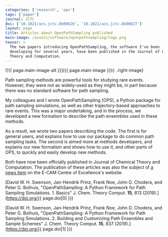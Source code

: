 ```yaml
---
categories: ['research', 'ops']
tags: ['paper']
journal: JCTC
doi: ['10.1021/acs.jctc.8b00626', '10.1021/acs.jctc.8b00627']
layout: page
title: Articles about OpenPathSampling published
main-image: /assets/software/openpathsampling/logo.png
teaser: >
  The two papers introducing OpenPathSampling, the software I've been
  developing for several years, have been published in the Journal of Chemical
  Theory and Computation.
---
```


![{{ page.main-image-alt }}]({{ page.main-image }}){: .right-image}

Path sampling methods are powerful tools for studying rare events. However,
they were not as widely-used as they might be, in part because there was no
standard software for path sampling.

My colleagues and I wrote OpenPathSampling (OPS), a Python package for path
sampling simulations, as well as other trajectory-based approaches to rare
events. This was a major undertaking, and in the process, we developed a new
formalism to describe the path ensembles used in these methods.

As a result, we wrote two papers describing the code. The first is for general
users, and explains how to use our package to do common path sampling tasks.
The second is aimed more at methods developers, and explains our new formalism
and shows how to use it, and other parts of OPS, to quickly and easily develop
new methods.

Both have now been officially published in Journal of Chemical Theory and
Computation. The publication of these articles was also the subject of [a
news item](https://www.e-cam2020.eu/two-papers-introducing-openpathsampling/)
on the E-CAM Centre of Excellence's website.

[David W. H. Swenson, Jan-Hendrik Prinz, Frank Noe, John D. Chodera, and Peter
G. Bolhuis, "OpenPathSampling: A Python Framework for Path Sampling
Simulations. 1. Basics" J. Chem. Theory Comput. **15**, 813
(2019).](https://doi.org/{{ page.doi[0] }})

[David W. H. Swenson, Jan-Hendrik Prinz, Frank Noe, John D. Chodera, and Peter
G. Bolhuis, "OpenPathSampling: A Python Framework for Path Sampling
Simulations. 2. Building and Customizing Path Ensembles and Sample Schemes" J.
Chem. Theory Comput. **15**, 837 (2019).](https://doi.org/{{ page.doi[1] }})
